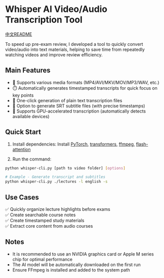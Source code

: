 # Whisper AI Video/Audio Transcription Tool

[中文README](README.md) 

To speed up pre-exam review, I developed a tool to quickly convert video/audio into text materials, helping to save time from repeatedly watching videos and improve review efficiency.

## Main Features

- 🎥 Supports various media formats (MP4/AVI/MKV/MOV/MP3/WAV, etc.)
- ⏱️ Automatically generates timestamped transcripts for quick focus on key points
- 📝 One-click generation of plain text transcription files
- 📜 Option to generate SRT subtitle files (with precise timestamps)
- 🚀 Supports GPU-accelerated transcription (automatically detects available devices)

## Quick Start

1. Install dependencies: Install [PyTorch](https://pytorch.org/get-started/locally/), [transformers](https://huggingface.co/docs/transformers/installation), [ffmpeg](https://ffmpeg.org/download.html), [flash-attention](https://github.com/Dao-AILab/flash-attention)

2. Run the command:
```bash
python whisper-cli.py [path to video folder] [options]

# Example - Generate transcript and subtitles
python whisper-cli.py ./lectures -l english -s
```

## Use Cases

✅ Quickly organize lecture highlights before exams  
✅ Create searchable course notes  
✅ Create timestamped study materials  
✅ Extract core content from audio courses

## Notes

- It is recommended to use an NVIDIA graphics card or Apple M series chip for optimal performance
- The AI model will be automatically downloaded on the first run
- Ensure FFmpeg is installed and added to the system path